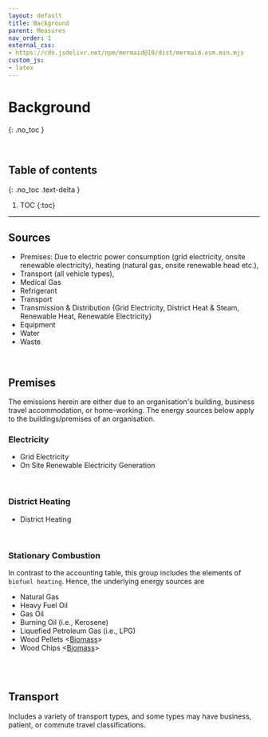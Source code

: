 ```yaml
---
layout: default
title: Background
parent: Measures
nav_order: 1
external_css:
- https://cdn.jsdelivr.net/npm/mermaid@10/dist/mermaid.esm.min.mjs
custom_js:
- latex
---
```


# Background
{: .no_toc }

<br>

## Table of contents
{: .no_toc .text-delta }

1. TOC
   {:toc}

---


## Sources

* Premises: Due to electric power consumption (grid electricity, onsite renewable electricity), heating (natural gas, onsite renewable head etc.), 
* Transport (all vehicle types),
* Medical Gas
* Refrigerant
* Transport
* Transmission & Distribution {Grid Electricity, District Heat & Steam, Renewable Heat, Renewable Electricity}
* Equipment
* Water
* Waste

<br>


## Premises

The emissions herein are either due to an organisation's building, business travel accommodation, or home-working.  The energy sources below apply to the buildings/premises of an organisation.

### Electricity

* Grid Electricity
* On Site Renewable Electricity Generation

<br>

### District Heating

* District Heating

<br>

### Stationary Combustion

In contrast to the accounting table, this group includes the elements of `biofuel heating`.  Hence, the underlying energy sources are

* Natural Gas <fuel gas>
* Heavy Fuel Oil <fuel oil>
* Gas Oil <fuel oil>
* Burning Oil (i.e., Kerosene) <fuel oil>
* Liquefied Petroleum Gas (i.e., LPG) <fuel gas>
* Wood Pellets <[Biomass](https://www.eia.gov/energyexplained/biomass/)>
* Wood Chips <[Biomass](https://www.eia.gov/energyexplained/biomass/)>

<br>
<br>

## Transport

Includes a variety of transport types, and some types may have business, patient, or commute travel classifications.







